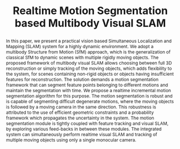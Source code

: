 ---
layout: project-page-new
title: "Realtime Motion Segmentation based Multibody Visual SLAM"
authors:
  - name: Abhijit Kundu∗
    sup: #
  - name: K. Madhava Krishna
    sup: #
  - name: C.V. Jawahar
    sup: #
affiliations:
  - name: RRC, IIIT Hyderabad
    link: https://robotics.iiit.ac.in
    sup: #
  - name: CVIT, IIIT Hyderabad
    link: #
    sup: #
permalink: /publications/2010/Kundu_Realtime-Motion-Segmentation/
abstract: "In this paper, we present a practical vision based Simultaneous Localization and Mapping (SLAM) system for a highly dynamic environment. We adopt a multibody Structure from Motion (SfM) approach, which is the generalization of classical SfM to dynamic scenes with multiple rigidly moving objects. The proposed framework of multibody visual SLAM allows choosing between full 3D reconstruction or simply tracking of the moving objects, which adds flexibility to the system, for scenes containing non-rigid objects or objects having insufficient features for reconstruction. The
solution demands a motion segmentation framework that can segment feature points belonging to different motions and maintain the segmentation with time. We propose a realtime incremental motion segmentation algorithm for this purpose. The motion segmentation is robust and is capable of segmenting difficult degenerate motions, where the moving objects is followed by a moving camera in the same direction. This robustness is attributed to the use of efficient geometric constraints and a probability framework which propagates the uncertainty in the system. The motion segmentation module is tightly coupled with feature tracking and visual SLAM, by exploring various feed-backs
in between these modules. The integrated system can simultaneously perform realtime visual SLAM and tracking of multiple moving objects using only a single monocular camera."
paper: https://robotics.iiit.ac.in/uploads/Main/Publications/abhijit_etal_icvgip2010.pdf
# iframe: https://www.youtube.com/embed/jhjskX4FQwA

---
